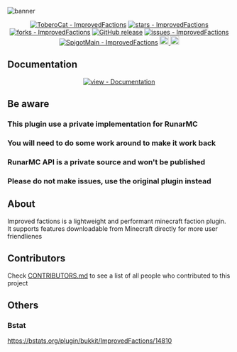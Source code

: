 ![banner](https://github.com/ToberoCat/ImprovedFactions_new/blob/main/branding/banners/spigot-banner.png?raw=true)
<div align="center">

[![ToberoCat - ImprovedFactions](https://img.shields.io/static/v1?label=ToberoCat&message=ImprovedFactions&color=%23FEDD58&logo=github)](https://github.com/ToberoCat/ImprovedFactions_new "Go to GitHub repo")
[![stars - ImprovedFactions](https://img.shields.io/github/stars/ToberoCat/ImprovedFactions_new?style=social)](https://github.com/ToberoCat/ImprovedFactions_new)
[![forks - ImprovedFactions](https://img.shields.io/github/forks/ToberoCat/ImprovedFactions_new?style=social)](https://github.com/ToberoCat/ImprovedFactions_new)
[![GitHub release](https://img.shields.io/github/release/ToberoCat/ImprovedFactions_new?include_prereleases=&sort=semver&color=%23FEDD58)](https://github.com/ToberoCat/ImprovedFactions_new/releases/)
[![issues - ImprovedFactions](https://img.shields.io/github/issues/ToberoCat/ImprovedFactions_new)](https://github.com/ToberoCat/ImprovedFactions_new/issues)
[![SpigotMain - ImprovedFactions](https://img.shields.io/badge/Spigot-ImprovedFactions-orange)](https://www.spigotmc.org/resources/improved-factions.95617 "Spigot ImprovedFactions page")
<a href="https://www.paypal.com/donate/?hosted_button_id=BGB6QWR886Q6Y">
    <img src="https://img.shields.io/badge/Donate-PayPal-green.svg?logo=paypal&style=flat-square" height="20" alt="Donate">
</a>
<a href="https://discord.gg/VmSbFNZejz">
    <img src="https://img.shields.io/discord/819932760550014986.svg?logo=discord&colorB=7289DA&style=flat-square" height="20" alt="Discord chat">
</a>
</div>

## Documentation

<div align="center">

[![view - Documentation](https://img.shields.io/badge/view-Documentation-blue?style=for-the-badge)](https://github.com/ToberoCat/ImprovedFactions_new/wiki "Go to project documentation")

</div>

## Be aware
### This plugin use a private implementation for RunarMC
### You will need to do some work around to make it work back
### RunarMC API is a private source and won't be published
### Please do not make issues, use the original plugin instead

## About

Improved factions is a lightweight and performant minecraft faction plugin. It supports features downloadable from
Minecraft directly for more user friendlienes

## Contributors

Check [CONTRIBUTORS.md](CONTRIBUTORS.md) to see a list of all people who contributed to this project

## Others

### Bstat
https://bstats.org/plugin/bukkit/ImprovedFactions/14810
